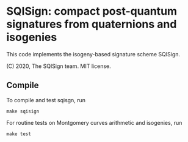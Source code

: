 # SQISign: compact post-quantum signatures from quaternions and isogenies

This code implements the isogeny-based signature scheme SQISign.

(C) 2020, The SQISign team. MIT license.


## Compile

To compile and test sqisgn, run

```
make sqisign
```
For routine tests on Montgomery curves arithmetic and isogenies, run

```
make test
```
